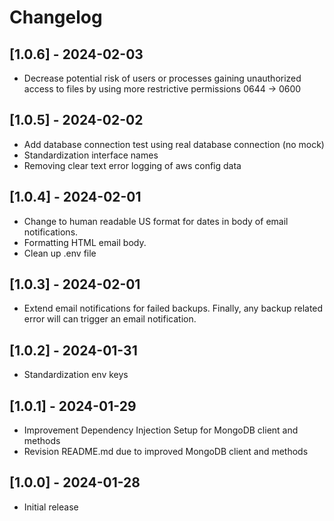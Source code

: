 # Changelog

## [1.0.6] - 2024-02-03

-   Decrease potential risk of users or processes gaining unauthorized access to files by using more restrictive permissions 0644 -> 0600

## [1.0.5] - 2024-02-02

-   Add database connection test using real database connection (no mock)
-   Standardization interface names
-   Removing clear text error logging of aws config data

## [1.0.4] - 2024-02-01

-   Change to human readable US format for dates in body of email notifications.
-   Formatting HTML email body.
-   Clean up .env file

## [1.0.3] - 2024-02-01

-   Extend email notifications for failed backups. Finally, any backup related error will can trigger an email notification.

## [1.0.2] - 2024-01-31

-   Standardization env keys

## [1.0.1] - 2024-01-29

-   Improvement Dependency Injection Setup for MongoDB client and methods
-   Revision README.md due to improved MongoDB client and methods


## [1.0.0] - 2024-01-28

-   Initial release
